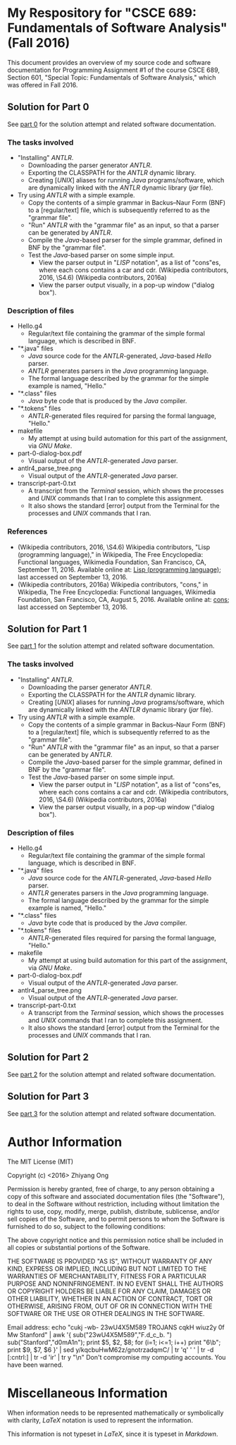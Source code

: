 #	My Respository for "CSCE 689: Fundamentals of Software Analysis" (Fall 2016)

This document provides an overview of my source code and software
	documentation for Programming Assignment #1 of the course
	CSCE 689, Section 601, "Special Topic: Fundamentals of Software
	Analysis," which was offered in Fall 2016.

##	Solution for Part 0

See [part 0](https://github.com/eda-ricercatore/caprese-sw-analy/tree/master/zero-assign/part-0) for the solution attempt and related software documentation.

###	The tasks involved

+ "Installing" *ANTLR*.
	- Downloading the parser generator *ANTLR*.
	- Exporting the CLASSPATH for the *ANTLR* dynamic library.
	- Creating [*UNIX*] aliases for running *Java* programs/software,
		which are dynamically linked with the *ANTLR* dynamic library
		(*jar* file).
+ Try using *ANTLR* with a simple example.
	- Copy the contents of a simple grammar in Backus–Naur Form (BNF)
		to a [regular/text] file, which is subsequently referred to
		as the "grammar file".
	- "Run" *ANTLR* with the "grammar file" as an input, so that a
		parser can be generated by *ANTLR*.
	- Compile the *Java*-based parser for the simple grammar, defined
		in BNF by the "grammar file".
	- Test the *Java*-based parser on some simple input.
		* View the parser output in "*LISP* notation", as a list of
			"cons"es, where each cons contains a car and cdr.
			(Wikipedia contributors, 2016, \S4.6)
			(Wikipedia contributors, 2016a)
		* View the parser output visually, in a pop-up window
			("dialog box").

###	Description of files

+ Hello.g4
	- Regular/text file containing the grammar of the simple formal
		language, which is described in BNF.
+ "*.java" files
	- *Java* source code for the *ANTLR*-generated, *Java*-based
		*Hello* parser.
	- *ANTLR* generates parsers in the *Java* programming language.
	- The formal language described by the grammar for the simple
		example is named, "Hello."
+ "*.class" files
	- *Java* byte code that is produced by the *Java* compiler.
+ "*.tokens" files
	- *ANTLR*-generated files required for parsing the formal
		language, "Hello." 
+ makefile
	- My attempt at using build automation for this part of the
		assignment, via *GNU Make*.
+ part-0-dialog-box.pdf
	- Visual output of the *ANTLR*-generated *Java* parser.
+ antlr4_parse_tree.png
	- Visual output of the *ANTLR*-generated *Java* parser.
+ transcript-part-0.txt
	- A transcript from the *Terminal* session, which shows the
		processes and *UNIX* commands that I ran to complete this
		assignment.
	- It also shows the standard [error] output from the Terminal
		for the processes and *UNIX* commands that I ran. 



###	References
+	(Wikipedia contributors, 2016, \S4.6)
	Wikipedia contributors, "Lisp (programming language)," in Wikipedia, The Free Encyclopedia: Functional languages, Wikimedia Foundation, San Francisco, CA, September 11, 2016.
		Available online at: [Lisp (programming language)](https://en.wikipedia.org/wiki/Lisp_(programming_language)#Conses_and_lists); last accessed on September 13, 2016.
+	(Wikipedia contributors, 2016a)
	Wikipedia contributors, "cons," in Wikipedia, The Free Encyclopedia: Functional languages, Wikimedia Foundation, San Francisco, CA, August 5, 2016.
	Available online at: [cons](https://en.wikipedia.org/wiki/Cons); last accessed on September 13, 2016.



##	Solution for Part 1

See [part 1](https://github.com/eda-ricercatore/caprese-sw-analy/tree/master/zero-assign/part-1) for the solution attempt and related software documentation.

###	The tasks involved
+ "Installing" *ANTLR*.
	- Downloading the parser generator *ANTLR*.
	- Exporting the CLASSPATH for the *ANTLR* dynamic library.
	- Creating [*UNIX*] aliases for running *Java* programs/software,
		which are dynamically linked with the *ANTLR* dynamic library
		(*jar* file).
+ Try using *ANTLR* with a simple example.
	- Copy the contents of a simple grammar in Backus–Naur Form (BNF)
		to a [regular/text] file, which is subsequently referred to
		as the "grammar file".
	- "Run" *ANTLR* with the "grammar file" as an input, so that a
		parser can be generated by *ANTLR*.
	- Compile the *Java*-based parser for the simple grammar, defined
		in BNF by the "grammar file".
	- Test the *Java*-based parser on some simple input.
		* View the parser output in "*LISP* notation", as a list of
			"cons"es, where each cons contains a car and cdr.
			(Wikipedia contributors, 2016, \S4.6)
			(Wikipedia contributors, 2016a)
		* View the parser output visually, in a pop-up window
			("dialog box").

###	Description of files

+ Hello.g4
	- Regular/text file containing the grammar of the simple formal
		language, which is described in BNF.
+ "*.java" files
	- *Java* source code for the *ANTLR*-generated, *Java*-based
		*Hello* parser.
	- *ANTLR* generates parsers in the *Java* programming language.
	- The formal language described by the grammar for the simple
		example is named, "Hello."
+ "*.class" files
	- *Java* byte code that is produced by the *Java* compiler.
+ "*.tokens" files
	- *ANTLR*-generated files required for parsing the formal
		language, "Hello." 
+ makefile
	- My attempt at using build automation for this part of the
		assignment, via *GNU Make*.
+ part-0-dialog-box.pdf
	- Visual output of the *ANTLR*-generated *Java* parser.
+ antlr4_parse_tree.png
	- Visual output of the *ANTLR*-generated *Java* parser.
+ transcript-part-0.txt
	- A transcript from the *Terminal* session, which shows the
		processes and *UNIX* commands that I ran to complete this
		assignment.
	- It also shows the standard [error] output from the Terminal
		for the processes and *UNIX* commands that I ran.






##	Solution for Part 2

See [part 2](https://github.com/eda-ricercatore/caprese-sw-analy/tree/master/zero-assign/part-2) for the solution attempt and related software documentation.

##	Solution for Part 3

See [part 3](https://github.com/eda-ricercatore/caprese-sw-analy/tree/master/zero-assign/part-3) for the solution attempt and related software documentation.








#	Author Information


The MIT License (MIT)

Copyright (c) <2016> Zhiyang Ong

Permission is hereby granted, free of charge, to any person obtaining a copy of this software and associated documentation files (the "Software"), to deal in the Software without restriction, including without limitation the rights to use, copy, modify, merge, publish, distribute, sublicense, and/or sell copies of the Software, and to permit persons to whom the Software is furnished to do so, subject to the following conditions:

The above copyright notice and this permission notice shall be included in all copies or substantial portions of the Software.

THE SOFTWARE IS PROVIDED "AS IS", WITHOUT WARRANTY OF ANY KIND, EXPRESS OR IMPLIED, INCLUDING BUT NOT LIMITED TO THE WARRANTIES OF MERCHANTABILITY, FITNESS FOR A PARTICULAR PURPOSE AND NONINFRINGEMENT. IN NO EVENT SHALL THE AUTHORS OR COPYRIGHT HOLDERS BE LIABLE FOR ANY CLAIM, DAMAGES OR OTHER LIABILITY, WHETHER IN AN ACTION OF CONTRACT, TORT OR OTHERWISE, ARISING FROM, OUT OF OR IN CONNECTION WITH THE SOFTWARE OR THE USE OR OTHER DEALINGS IN THE SOFTWARE.

Email address: echo "cukj -wb- 23wU4X5M589 TROJANS cqkH wiuz2y 0f Mw Stanford" | awk '{ sub("23wU4X5M589","F.d_c_b. ") sub("Stanford","d0mA1n"); print $5, $2, $8; for (i=1; i<=1; i++) print "6\b"; print $9, $7, $6 }' | sed y/kqcbuHwM62z/gnotrzadqmC/ | tr 'q' ' ' | tr -d [:cntrl:] | tr -d 'ir' | tr y "\n"		Don't compromise my computing accounts. You have been warned.



#	Miscellaneous Information

When information needs to be represented mathematically or
	symbolically with clarity, *LaTeX* notation is used to
	represent the information.

This information is not typeset in *LaTeX*, since it is typeset
	in *Markdown*.








